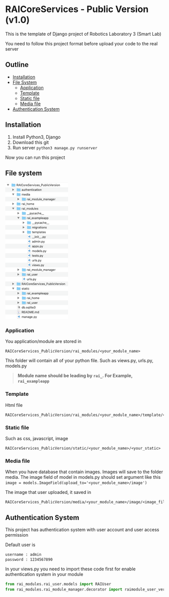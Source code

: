 # RAICoreServices - Public Version (v1.0)

This is the template of Django project of Robotics Laboratory 3 (Smart Lab)

You need to follow this project format before upload your code to the real server

## Outline
- [Installation](#installation)
- [File System](#file-system)
  - [Application](#application)
  - [Template](#template)
  - [Static file](#static-file)
  - [Media file](#media-file)
- [Authentication System](#authentication-system)


## Installation

1. Install Python3, Django
2. Download this git
3. Run server `python3 manage.py runserver `

Now you can run this project

## File system

<img src="https://github.com/earthsaharat/RAICoreServices_PublicVersion/blob/master/git_supportfile/file_structure_full.png" width="200"/>

### Application
You application/module are stored in 

```
RAICoreServices_PublicVersion/rai_modules/<your_module_name>
```
This folder will contain all of your python file. Such as views.py, urls.py, models.py

> **Module name should be leading by `rai_`. For Example, `rai_exampleapp`**

### Template

Html file

```
RAICoreServices_PublicVersion/rai_modules/<your_module_name>/template/<your_html_file>.html
```

### Static file

Such as css, javascript, image

```
RAICoreServices_PublicVersion/static/<your_module_name>/<your_static>
```

### Media file

When you have database that contain images. Images will save to the folder media. The image field of model in models.py should set argument like this `image = models.ImageField(upload_to='<your_module_name>/image')`

The image that user uploaded, it saved in

```
RAICoreServices_PublicVersion/media/<your_module_name>/image/<image_file>
```

## Authentication System

This project has authentication system with user account and user access permission

Default user is
```
username : admin
password : 1234567890
```

In your views.py you need to import these code first for enable authentication system in your module
``` python
from rai_modules.rai_user.models import RAIUser
from rai_modules.rai_module_manager.decorator import raimodule_user_verify
```
